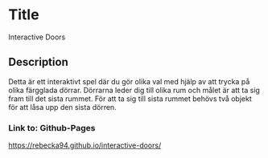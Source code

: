 # Title
Interactive Doors

## Description
Detta är ett interaktivt spel där du gör olika val med hjälp av att trycka på olika färgglada dörrar. Dörrarna leder dig till olika rum och målet är att ta sig fram till det sista rummet. För att ta sig till sista rummet behövs två objekt för att låsa upp den sista dörren.

### Link to: Github-Pages
https://rebecka94.github.io/interactive-doors/